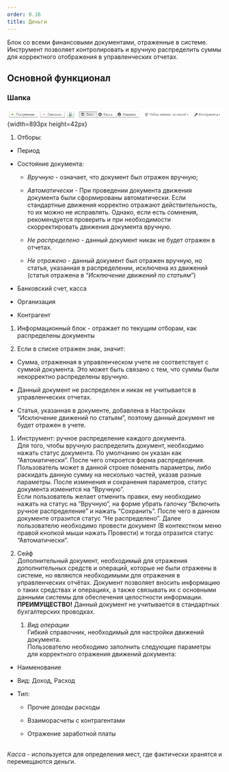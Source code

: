 ```yaml
---
order: 0.16
title: Деньги
---
```


Блок со всеми финансовыми документами, отраженные в системе. Инструмент позволяет контролировать и вручную распределить суммы для корректного отображения в управленческих отчетах.

## Основной функционал

### Шапка

![](./_index.png){width=893px height=42px}









1. Отборы:

-  Период

-  Состояние документа:

   -  *Вручную* - означает, что документ был отражен вручную;

   -  *Автоматически* - При проведении документа движения документа были сформированы автоматически. Если стандартные движения корректно отражают действительность, то их можно не исправлять. Однако, если есть сомнения, рекомендуется проверить и при необходимости скорректировать движения документа вручную.

   -  *Не распределено* - данный документ никак не будет отражен в отчетах.

   -  *Не отражено* - данный документ был отражен вручную, но статья, указанная в распределении, исключена из движений (статья отражена в “*Исключение движений по статьям*”)

-  Банковский счет, касса

-  Организация

-  Контрагент

1. Информационный блок - отражает по текущим отборам, как распределены документы

2. Если в списке отражен знак, значит:

-  Сумма, отраженная в управленческом учете не соответствует с суммой документа. Это может быть связано с тем, что суммы были некорректно распределены вручную.

-  Данный документ не распределен и никак не учитывается в управленческих отчетах.

-  Статья, указанная в документе, добавлена в Настройках “Исключение движений по статьям”, поэтому данный документ не будет отражен в учете.

1. Инструмент: ручное распределение каждого документа. \
   Для того, чтобы вручную распределить документ, необходимо нажать статус документа. По умолчанию он указан как “Автоматически”. После чего откроется форма распределения. Пользователь может в данной строке поменять параметры, либо раскидать данную сумму на несколько частей, указав разные параметры. После изменения и сохранения параметров, статус документа изменится на “Вручную”.\
   Если пользователь желает отменить правки, ему необходимо нажать на статус на “Вручную”, на форме убрать галочку “Включить ручное распределение” и нажать “Сохранить”. После чего в данном документе отразится статус “Не распределено”. Далее пользователю необходимо провести документ (В контекстном меню правой кнопкой мыши нажать Провести) и тогда отразится статус “Автоматически”.

2. Сейф\
   Дополнительный документ, необходимый для отражения дополнительных средств и операций, которые не были отражены в системе, но являются необходимыми для отражения в управленческих отчётах. Документ позволяет вносить информацию о таких средствах и операциях, а также связывать их с основными данными системы для обеспечения целостности информации.\
   **ПРЕИМУЩЕСТВО!** Данный документ не учитывается в стандартных бухгалтерских проводках.

   1. *Вид операции*\
      Гибкий справочник, необходимый для настройки движений документа.\
      Пользователю необходимо заполнить следующие параметры для корректного отражения движений документа:

-  Наименование

-  Вид: Доход, Расход

-  Тип:

   -  Прочие доходы расходы

   -  Взаиморасчеты с контрагентами

   -  Отражение заработной платы

\
*Касса* - используется для определения мест, где фактически хранятся и перемещаются деньги.